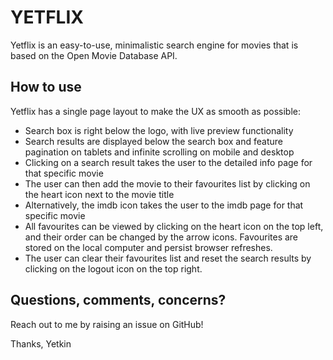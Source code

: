 # YETFLIX

Yetflix is an easy-to-use, minimalistic search engine for movies that is based on the Open Movie Database API. 

## How to use

Yetflix has a single page layout to make the UX as smooth as possible:

* Search box is right below the logo, with live preview functionality
* Search results are displayed below the search box and feature pagination on tablets and infinite scrolling on mobile and desktop
* Clicking on a search result takes the user to the detailed info page for that specific movie 
* The user can then add the movie to their favourites list by clicking on the heart icon next to the movie title
* Alternatively, the imdb icon takes the user to the imdb page for that specific movie
* All favourites can be viewed by clicking on the heart icon on the top left, and their order can be changed by the arrow icons. Favourites are stored on the local computer and persist browser refreshes.
* The user can clear their favourites list and reset the search results by clicking on the logout icon on the top right.

## Questions, comments, concerns?

Reach out to me by raising an issue on GitHub!

Thanks,
Yetkin
